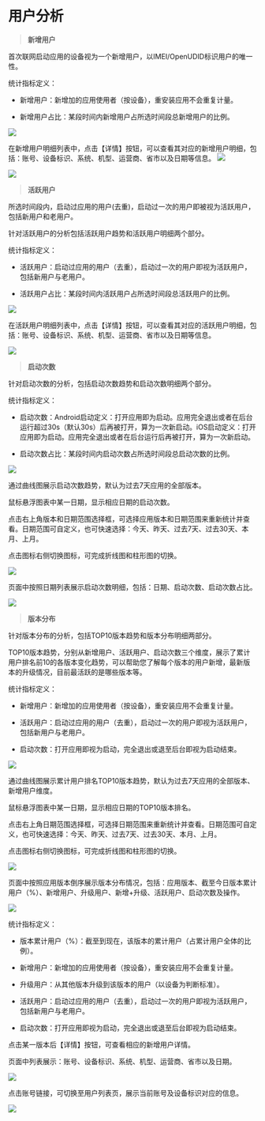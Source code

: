 # 用户分析

> **新增用户**

首次联网启动应用的设备视为一个新增用户，以IMEI/OpenUDID标识用户的唯一性。

统计指标定义：

* 新增用户：新增加的应用使用者（按设备），重安装应用不会重复计量。

* 新增用户占比：某段时间内新增用户占所选时间段总新增用户的比例。

![](/assets/new_user.png)

在新增用户明细列表中，点击【详情】按钮，可以查看其对应的新增用户明细，包括：账号、设备标识、系统、机型、运营商、省市以及日期等信息。
![](/assets/用户分析4.png)

![](/assets/new_user_detail.png)


> **活跃用户**

所选时间段内，启动过应用的用户(去重)，启动过一次的用户即被视为活跃用户，包括新用户和老用户。

针对活跃用户的分析包括活跃用户趋势和活跃用户明细两个部分。

统计指标定义：

* 活跃用户：启动过应用的用户（去重），启动过一次的用户即视为活跃用户，包括新用户与老用户。

* 活跃用户占比：某段时间内活跃用户占所选时间段总活跃用户的比例。

![](/assets/active_user.png)

在活跃用户明细列表中，点击【详情】按钮，可以查看其对应的活跃用户明细，包括：账号、设备标识、系统、机型、运营商、省市以及日期等信息。

![](/assets/active_user_detail.png)


> **启动次数**

针对启动次数的分析，包括启动次数趋势和启动次数明细两个部分。

统计指标定义：

* 启动次数：Android启动定义：打开应用即为启动。应用完全退出或者在后台运行超过30s（默认30s）后再被打开，算为一次新启动。iOS启动定义：打开应用即为启动。应用完全退出或者在后台运行后再被打开，算为一次新启动。

* 启动次数占比：某段时间内启动次数占所选时间段总启动次数的比例。

![](/assets/用户分析12.png)

通过曲线图展示启动次数趋势，默认为过去7天应用的全部版本。

鼠标悬浮图表中某一日期，显示相应日期的启动次数。

点击右上角版本和日期范围选择框，可选择应用版本和日期范围来重新统计并查看。日期范围可自定义，也可快速选择：今天、昨天、过去7天、过去30天、本月、上月。

点击图标右侧切换图标，可完成折线图和柱形图的切换。

![](/assets/用户分析13.png)

页面中按照日期列表展示启动次数明细，包括：日期、启动次数、启动次数占比。

![](/assets/用户分析14.png)

> **版本分布**

针对版本分布的分析，包括TOP10版本趋势和版本分布明细两部分。

TOP10版本趋势，分别从新增用户、活跃用户、启动次数三个维度，展示了累计用户排名前10的各版本变化趋势，可以帮助您了解每个版本的用户新增，最新版本的升级情况，目前最活跃的是哪些版本等。

统计指标定义：

* 新增用户：新增加的应用使用者（按设备），重安装应用不会重复计量。

* 活跃用户：启动过应用的用户（去重），启动过一次的用户即视为活跃用户，包括新用户与老用户。

* 启动次数：打开应用即视为启动，完全退出或退至后台即视为启动结束。

![](/assets/用户分析15.png)

通过曲线图展示累计用户排名TOP10版本趋势，默认为过去7天应用的全部版本、新增用户维度。

鼠标悬浮图表中某一日期，显示相应日期的TOP10版本排名。

点击右上角日期范围选择框，可选择日期范围来重新统计并查看。日期范围可自定义，也可快速选择：今天、昨天、过去7天、过去30天、本月、上月。

点击图标右侧切换图标，可完成折线图和柱形图的切换。

![](/assets/用户分析16.png)

页面中按照应用版本倒序展示版本分布情况，包括：应用版本、截至今日版本累计用户（%）、新增用户、升级用户、新增+升级、活跃用户、启动次数及操作。

![](/assets/用户分析17.png)

统计指标定义：

* 版本累计用户（%）：截至到现在，该版本的累计用户（占累计用户全体的比例）。

* 新增用户：新增加的应用使用者（按设备），重安装应用不会重复计量。

* 升级用户：从其他版本升级到该版本的用户（以设备为判断标准）。

* 活跃用户：启动过应用的用户（去重），启动过一次的用户即视为活跃用户，包括新用户与老用户。

* 启动次数：打开应用即视为启动，完全退出或退至后台即视为启动结束。

点击某一版本后【详情】按钮，可查看相应的新增用户详情。

页面中列表展示：账号、设备标识、系统、机型、运营商、省市以及日期。

![](/assets/用户分析18.png)

点击账号链接，可切换至用户列表页，展示当前账号及设备标识对应的信息。

![](/assets/用户分析19.png)






















